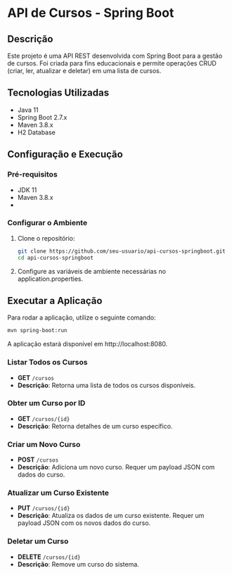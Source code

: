 # API de Cursos - Spring Boot
## Descrição
Este projeto é uma API REST desenvolvida com Spring Boot para a gestão de cursos. Foi criada para fins educacionais e permite operações CRUD (criar, ler, atualizar e deletar) em uma lista de cursos.

## Tecnologias Utilizadas
- Java 11
- Spring Boot 2.7.x
- Maven 3.8.x
- H2 Database

## Configuração e Execução

### Pré-requisitos
- JDK 11
- Maven 3.8.x
- 
### Configurar o Ambiente
1. Clone o repositório:
   ```bash
   git clone https://github.com/seu-usuario/api-cursos-springboot.git
   cd api-cursos-springboot
   ```
2. Configure as variáveis de ambiente necessárias no application.properties.
   
## Executar a Aplicação
Para rodar a aplicação, utilize o seguinte comando:

```bash
mvn spring-boot:run
```

A aplicação estará disponível em http://localhost:8080.

### Listar Todos os Cursos
- **GET** `/cursos`
- **Descrição**: Retorna uma lista de todos os cursos disponíveis.

### Obter um Curso por ID
- **GET** `/cursos/{id}`
- **Descrição**: Retorna detalhes de um curso específico.

### Criar um Novo Curso
- **POST** `/cursos`
- **Descrição**: Adiciona um novo curso. Requer um payload JSON com dados do curso.

### Atualizar um Curso Existente
- **PUT** `/cursos/{id}`
- **Descrição**: Atualiza os dados de um curso existente. Requer um payload JSON com os novos dados do curso.

### Deletar um Curso
- **DELETE** `/cursos/{id}`
- **Descrição**: Remove um curso do sistema.

